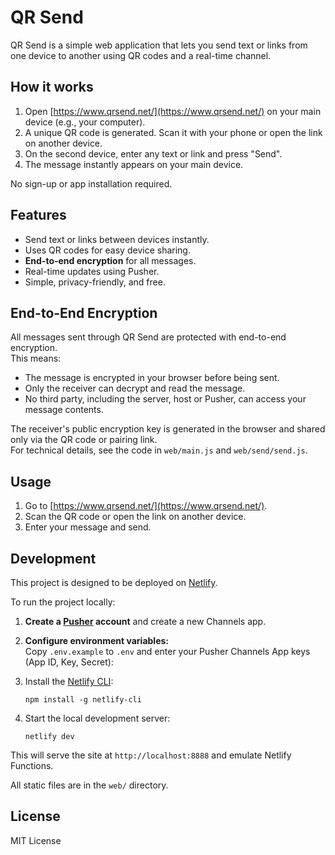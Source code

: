 # QR Send

QR Send is a simple web application that lets you send text or links from one device to another using QR codes and a real-time channel.

## How it works

1. Open [https://www.qrsend.net/](https://www.qrsend.net/) on your main device (e.g., your computer).
2. A unique QR code is generated. Scan it with your phone or open the link on another device.
3. On the second device, enter any text or link and press "Send".
4. The message instantly appears on your main device.

No sign-up or app installation required.

## Features

- Send text or links between devices instantly.
- Uses QR codes for easy device sharing.
- **End-to-end encryption** for all messages.
- Real-time updates using Pusher.
- Simple, privacy-friendly, and free.

## End-to-End Encryption

All messages sent through QR Send are protected with end-to-end encryption.  
This means:

- The message is encrypted in your browser before being sent.
- Only the receiver can decrypt and read the message.
- No third party, including the server, host or Pusher, can access your message contents.

The receiver's public encryption key is generated in the browser and shared only via the QR code or pairing link.  
For technical details, see the code in `web/main.js` and `web/send/send.js`.

## Usage

1. Go to [https://www.qrsend.net/](https://www.qrsend.net/).
2. Scan the QR code or open the link on another device.
3. Enter your message and send.

## Development

This project is designed to be deployed on [Netlify](https://www.netlify.com/).

To run the project locally:

1. **Create a [Pusher](https://pusher.com/) account** and create a new Channels app.

2. **Configure environment variables:**  
   Copy `.env.example` to `.env` and enter your Pusher Channels App keys (App ID, Key, Secret):

3. Install the [Netlify CLI](https://docs.netlify.com/cli/get-started/):

   ```
   npm install -g netlify-cli
   ```

4. Start the local development server:

   ```
   netlify dev
   ```

This will serve the site at `http://localhost:8888` and emulate Netlify Functions.

All static files are in the `web/` directory.

## License

MIT License
